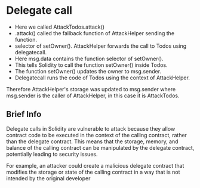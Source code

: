 # Delegate call 

- Here we called AttackTodos.attack()
- .attack() called the fallback function of AttackHelper sending the function.
- selector of setOwner(). AttackHelper forwards the call to Todos using delegatecall.
- Here msg.data contains the function selector of setOwner().
- This tells Solidity to call the function setOwner() inside Todos.
- The function setOwner() updates the owner to msg.sender.
- Delegatecall runs the code of Todos using the context of AttackHelper.

Therefore AttackHelper's storage was updated to msg.sender where msg.sender is the
caller of AttackHelper, in this case it is AttackTodos.

## Brief Info

Delegate calls in Solidity are vulnerable to attack because they allow contract code to be executed in the context of the calling contract, rather than the delegate contract. This means that the storage, memory, and balance of the calling contract can be manipulated by the delegate contract, potentially leading to security issues.

For example, an attacker could create a malicious delegate contract that modifies the storage or state of the calling contract in a way that is not intended by the original developer 
